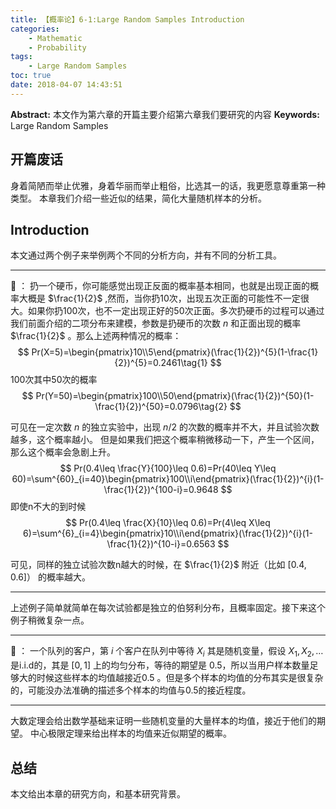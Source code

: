 ```yaml
---
title: 【概率论】6-1:Large Random Samples Introduction
categories:
    - Mathematic
    - Probability
tags:
    - Large Random Samples
toc: true
date: 2018-04-07 14:43:51
---
```


**Abstract:** 本文作为第六章的开篇主要介绍第六章我们要研究的内容
**Keywords:** Large Random Samples

<!--more-->
## 开篇废话
身着简陋而举止优雅，身着华丽而举止粗俗，比选其一的话，我更愿意尊重第一种类型。
本章我们介绍一些近似的结果，简化大量随机样本的分析。
## Introduction
本文通过两个例子来举例两个不同的分析方向，并有不同的分析工具。

--------------
🌰 ：
扔一个硬币，你可能感觉出现正反面的概率基本相同，也就是出现正面的概率大概是 $\frac{1}{2}$ ,然而，当你扔10次，出现五次正面的可能性不一定很大。如果你扔100次，也不一定出现正好的50次正面。多次扔硬币的过程可以通过我们前面介绍的二项分布来建模，参数是扔硬币的次数 $n$ 和正面出现的概率 $\frac{1}{2}$  。那么上述两种情况的概率：
$$
Pr(X=5)=\begin{pmatrix}10\\5\end{pmatrix}(\frac{1}{2})^{5}(1-\frac{1}{2})^{5}=0.2461\tag{1}
$$
100次其中50次的概率
$$
Pr(Y=50)=\begin{pmatrix}100\\50\end{pmatrix}(\frac{1}{2})^{50}(1-\frac{1}{2})^{50}=0.0796\tag{2}
$$

可见在一定次数 $n$ 的独立实验中，出现 $n/2$ 的次数的概率并不大，并且试验次数越多，这个概率越小。
但是如果我们把这个概率稍微移动一下，产生一个区间，那么这个概率会急剧上升。
$$
Pr(0.4\leq \frac{Y}{100}\leq 0.6)=Pr(40\leq Y\leq 60)=\sum^{60}_{i=40}\begin{pmatrix}100\\i\end{pmatrix}(\frac{1}{2})^{i}(1-\frac{1}{2})^{100-i}=0.9648
$$
即使n不大的到时候
$$
Pr(0.4\leq \frac{X}{10}\leq 0.6)=Pr(4\leq X\leq 6)=\sum^{6}_{i=4}\begin{pmatrix}10\\i\end{pmatrix}(\frac{1}{2})^{i}(1-\frac{1}{2})^{10-i}=0.6563
$$

可见，同样的独立试验次数n越大的时候，在 $\frac{1}{2}$ 附近（比如 $[0.4,0.6]$） 的概率越大。

--------------

上述例子简单就简单在每次试验都是独立的伯努利分布，且概率固定。接下来这个例子稍微复杂一点。

--------------
🌰 ：
一个队列的客户，第 $i$ 个客户在队列中等待 $X_i$ 其是随机变量，假设 $X_1,X_2,\dots$ 是i.i.d的，其是 $[0,1]$ 上的均匀分布，等待的期望是 0.5，所以当用户样本数量足够大的时候这些样本的均值越接近0.5 。但是多个样本的均值的分布其实是很复杂的，可能没办法准确的描述多个样本的均值与0.5的接近程度。

--------------

大数定理会给出数学基础来证明一些随机变量的大量样本的均值，接近于他们的期望。
中心极限定理来给出样本的均值来近似期望的概率。


## 总结
本文给出本章的研究方向，和基本研究背景。
